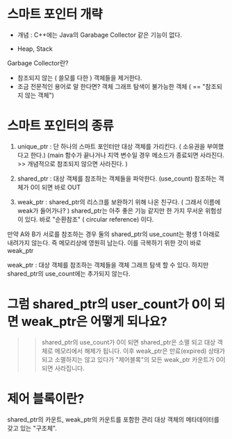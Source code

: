 # 스마트 포인터 개략

- 개념 : C++에는 Java의 Garabage Collector 같은 기능이 없다.

- Heap, Stack 

Garbage Collector란?
- 참조되지 않는 ( 쓸모를 다한 ) 객체들을 제거한다.
- 조금 전문적인 용어로 말 한다면? 객체 그래프 탐색이 불가능한 객체 ( == "참조되지 않는 객체")

# 스마트 포인터의 종류
1. unique_ptr : 단 하나의 스마트 포인터만 대상 객체를 가리킨다. ( 소유권을 부여했다고 한다.)
 (main 함수가 끝나거나 지역 변수일 경우 메소드가 종료되면 사라진다. >> 개념적으로 참조되지 않으면 사라진다. )

2. shared_ptr : 대상 객체를 참조하는 객체들을 파악한다. (use_count)
참조하는 객체가 0이 되면 바로 OUT

3. weak_ptr : shared_ptr의 리스크를 보완하기 위해 나온 친구다. ( 그래서 이름에 weak가 들어가나? )
shared_ptr는 아주 좋은 기능 같지만 한 가지 무서운 위험성이 있다.
바로 "순환참조" ( circular reference) 이다.

만약 A와 B가 서로를 참조하는 경우 둘의 shared_ptr의 use_count는 평생 1 아래로 내려가지 않는다. 즉 메모리상에 영원히 남는다.
이를 극복하기 위한 것이 바로 weak_ptr

weak_ptr : 대상 객체를 참조하는 객체들을 객체 그래프 탐색 할 수 있다. 하지만 shared_ptr의 use_count에는 추가되지 않는다.

# 그럼 shared_ptr의 user_count가 0이 되면 weak_ptr은 어떻게 되나요?
>> shared_ptr의 use_count가 0이 되면 shared_ptr은 소멸 되고 대상 객체로 메모리에서 해제가 됩니다.
>> 이후 weak_ptr은 만료(expired) 상태가 되고 소멸하지는 않고 있다가 "제어블록"의 모든 weak_ptr 카운트가 0이 되면 사라집니다.

# 제어 블록이란?
shared_ptr의 카운트, weak_ptr의 카운트를 포함한 관리 대상 객체의 메타데이터를 갖고 있는 "구조체".

